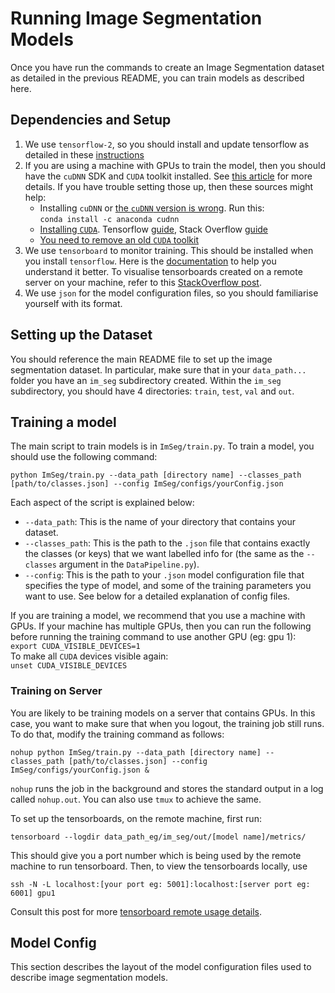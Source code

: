 # Running Image Segmentation Models

Once you have run the commands to create an Image Segmentation dataset as detailed in the previous README, you can train models as described here.

## Dependencies and Setup
1. We use `tensorflow-2`, so you should install and update tensorflow as detailed in these [instructions](https://www.tensorflow.org/install)
2. If you are using a machine with GPUs to train the model, then you should have the `cuDNN` SDK and `CUDA` toolkit installed. See [this article](https://www.tensorflow.org/install/gpu#software_requirements) for more details. If you have trouble setting those up, then these sources might help:
   * Installing `cuDNN` or [the `cuDNN` version is wrong](https://github.com/tensorflow/tensorflow/issues/23715). Run this:  
   `conda install -c anaconda cudnn`
   * [Installing `CUDA`](https://docs.nvidia.com/cuda/cuda-installation-guide-linux/index.html). Tensorflow [guide](https://www.tensorflow.org/install/gpu#install_cuda_with_apt), Stack Overflow [guide](https://askubuntu.com/questions/799184/how-can-i-install-cuda-on-ubuntu-16-04)
   * [You need to remove an old `CUDA` toolkit](https://askubuntu.com/questions/530043/removing-nvidia-cuda-toolkit-and-installing-new-one)
3. We use `tensorboard` to monitor training. This should be installed when you install `tensorflow`. Here is the [documentation](https://www.tensorflow.org/tensorboard/get_started) to help you understand it better. To visualise tensorboards created on a remote server on your machine, refer to this [StackOverflow post](https://stackoverflow.com/questions/37987839/how-can-i-run-tensorboard-on-a-remote-server).
4. We use `json` for the model configuration files, so you should familiarise yourself with its format.

## Setting up the Dataset

You should reference the main README file to set up the image segmentation dataset. In particular, make sure that in your `data_path...` folder you have an `im_seg` subdirectory created. Within the `im_seg` subdirectory, you should have 4 directories: `train`, `test`, `val` and `out`.

## Training a model

The main script to train models is in `ImSeg/train.py`. To train a model, you should use the following command:
```
python ImSeg/train.py --data_path [directory name] --classes_path [path/to/classes.json] --config ImSeg/configs/yourConfig.json
```
Each aspect of the script is explained below:
* `--data_path`: This is the name of your directory that contains your dataset.
* `--classes_path`: This is the path to the `.json` file that contains exactly the classes (or keys) that we want labelled info for (the same as the `--classes` argument in the `DataPipeline.py`).
* `--config`: This is the path to your `.json` model configuration file that specifies the type of model, and some of the training parameters you want to use. See below for a detailed explanation of config files.

If you are training a model, we recommend that you use a machine with GPUs. If your machine has multiple GPUs, then you can run the following before running the training command to use another GPU (eg: gpu 1):  
`export CUDA_VISIBLE_DEVICES=1`  
To make all `CUDA` devices visible again:  
`unset CUDA_VISIBLE_DEVICES`  

### Training on Server

You are likely to be training models on a server that contains GPUs. In this case, you want to make sure that when you logout, the training job still runs. To do that, modify the training command as follows:
```
nohup python ImSeg/train.py --data_path [directory name] --classes_path [path/to/classes.json] --config ImSeg/configs/yourConfig.json &
```
`nohup` runs the job in the background and stores the standard output in a log called `nohup.out`. You can also use `tmux` to achieve the same.

To set up the tensorboards, on the remote machine, first run:
```
tensorboard --logdir data_path_eg/im_seg/out/[model name]/metrics/
```
This should give you a port number which is being used by the remote machine to run tensorboard. Then, to view the tensorboards locally, use 
```
ssh -N -L localhost:[your port eg: 5001]:localhost:[server port eg: 6001] gpu1
```
Consult this post for more [tensorboard remote usage details](https://stackoverflow.com/questions/37987839/how-can-i-run-tensorboard-on-a-remote-server).

## Model Config 

This section describes the layout of the model configuration files used to describe image segmentation models.